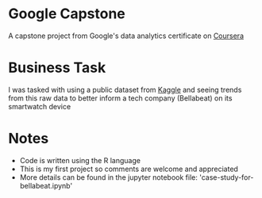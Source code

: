 # Google Capstone 
A capstone project from Google's data analytics certificate on [Coursera](https://www.coursera.org/professional-certificates/google-data-analytics)

# Business Task 
I was tasked with using a public dataset from [Kaggle](https://www.kaggle.com/datasets/arashnic/fitbit)
and seeing trends from this raw data to better inform a tech company (Bellabeat) on its smartwatch device

# Notes
- Code is written using the R language
- This is my first project so comments are welcome and appreciated
- More details can be found in the jupyter notebook file: 'case-study-for-bellabeat.ipynb'
